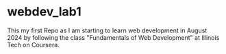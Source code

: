 # webdev_lab1
This my first Repo as I am starting to learn web development in August 2024 by following the class "Fundamentals of Web Development" at Illinois Tech on Coursera.


